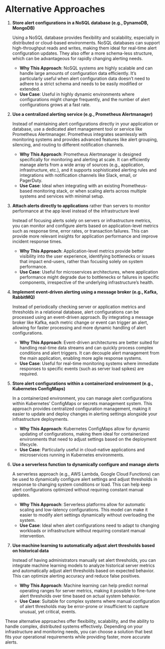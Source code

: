 # Alternative Approaches

1. **Store alert configurations in a NoSQL database (e.g., DynamoDB, MongoDB)**
    
    Using a NoSQL database provides flexibility and scalability, especially in distributed or cloud-based environments. NoSQL databases can support high-throughput reads and writes, making them ideal for real-time alert configuration updates. They also offer a more schema-less structure, which can be advantageous for rapidly changing alerting needs.
    
    - **Why This Approach**: NoSQL systems are highly scalable and can handle large amounts of configuration data efficiently. It’s particularly useful when alert configuration data doesn’t need to adhere to a strict schema and needs to be easily modified or extended.
    - **Use Case**: Useful in highly dynamic environments where configurations might change frequently, and the number of alert configurations grows at a fast rate.
2. **Use a centralized alerting service (e.g., Prometheus Alertmanager)**
    
    Instead of maintaining alert configurations directly in your application or database, use a dedicated alert management tool or service like Prometheus Alertmanager. Prometheus integrates seamlessly with monitoring systems and provides advanced features like alert grouping, silencing, and routing to different notification channels.
    
    - **Why This Approach**: Prometheus Alertmanager is designed specifically for monitoring and alerting at scale. It can efficiently manage alerts from a wide array of sources (e.g., application, infrastructure, etc.), and it supports sophisticated alerting rules and integrations with notification channels like Slack, email, or PagerDuty.
    - **Use Case**: Ideal when integrating with an existing Prometheus-based monitoring stack, or when scaling alerts across multiple systems and services with minimal setup.
3. **Attach alerts directly to applications** rather than servers to monitor performance at the app level instead of the infrastructure level
    
    Instead of focusing alerts solely on servers or infrastructure metrics, you can monitor and configure alerts based on application-level metrics such as response time, error rates, or transaction failures. This can provide more relevant insights for application performance and improve incident response times.
    
    - **Why This Approach**: Application-level metrics provide better visibility into the user experience, identifying bottlenecks or issues that impact end-users, rather than focusing solely on system performance.
    - **Use Case**: Useful for microservices architectures, where application performance might degrade due to bottlenecks or failures in specific components, irrespective of the underlying infrastructure’s health.
4. **Implement event-driven alerting using a message broker (e.g., Kafka, RabbitMQ)**
    
    Instead of periodically checking server or application metrics and thresholds in a relational database, alert configurations can be processed using an event-driven approach. By integrating a message broker like Kafka, each metric change or event can trigger an alert, allowing for faster processing and more dynamic handling of alert configurations.
    
    - **Why This Approach**: Event-driven architectures are better suited for handling real-time data streams and can quickly process complex conditions and alert triggers. It can decouple alert management from the main application, enabling more agile response systems.
    - **Use Case**: Useful for real-time monitoring systems where immediate responses to specific events (such as server load spikes) are required.
5. **Store alert configurations within a containerized environment (e.g., Kubernetes ConfigMaps)**
    
    In a containerized environment, you can manage alert configurations within Kubernetes’ ConfigMaps or secrets management system. This approach provides centralized configuration management, making it easier to update and deploy changes in alerting settings alongside your infrastructure deployments.
    
    - **Why This Approach**: Kubernetes ConfigMaps allow for dynamic updating of configurations, making them ideal for containerized environments that need to adjust settings based on the deployment lifecycle.
    - **Use Case**: Particularly useful in cloud-native applications and microservices running in Kubernetes environments.
6. **Use a serverless function to dynamically configure and manage alerts**
    
    A serverless approach (e.g., AWS Lambda, Google Cloud Functions) can be used to dynamically configure alert settings and adjust thresholds in response to changing system conditions or load. This can help keep alert configurations optimized without requiring constant manual updates.
    
    - **Why This Approach**: Serverless platforms allow for automatic scaling and low-latency configurations. This model can make it easier to modify alert settings dynamically without overloading the system.
    - **Use Case**: Ideal when alert configurations need to adapt to changing workloads or infrastructure without requiring constant manual intervention.
7. **Use machine learning to automatically adjust alert thresholds based on historical data**
    
    Instead of having administrators manually set alert thresholds, you can integrate machine learning models to analyze historical server metrics and automatically adjust alert thresholds based on expected behavior. This can optimize alerting accuracy and reduce false positives.
    
    - **Why This Approach**: Machine learning can help predict normal operating ranges for server metrics, making it possible to fine-tune alert thresholds over time based on actual system behavior.
    - **Use Case**: Suitable for complex systems where manual configuration of alert thresholds may be error-prone or insufficient to capture unusual, yet critical, events.

These alternative approaches offer flexibility, scalability, and the ability to handle complex, distributed systems effectively. Depending on your infrastructure and monitoring needs, you can choose a solution that best fits your operational requirements while providing faster, more accurate alerts.